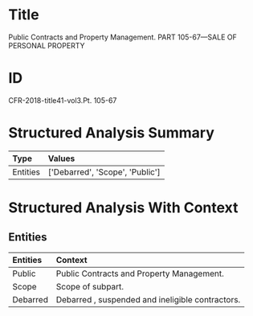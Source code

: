 # Title

 Public Contracts and Property Management. PART 105-67—SALE OF PERSONAL PROPERTY


# ID

 CFR-2018-title41-vol3.Pt. 105-67


# Structured Analysis Summary

| Type     | Values                          |
|:---------|:--------------------------------|
| Entities | ['Debarred', 'Scope', 'Public'] |


# Structured Analysis With Context

 


## Entities

| Entities   | Context                                          |
|:-----------|:-------------------------------------------------|
| Public     | Public  Contracts and Property Management.       |
| Scope      | Scope  of subpart.                               |
| Debarred   | Debarred , suspended and ineligible contractors. |


